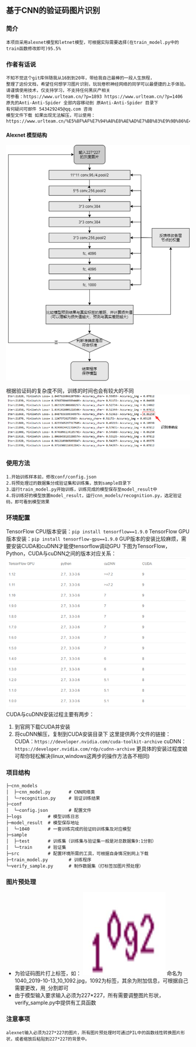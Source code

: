 ## 基于CNN的验证码图片识别
### 简介
	本项目采用alexnet模型和letnet模型，可根据实际需要选择(在train_model.py中的train函数修改即可)95.5%
### 作者有话说
	不知不觉这个git库伴随我从16到到20年，带给我自己最棒的一段人生旅程，
	整理了这份文档，希望任何想学习图片识别，玩玩卷积神经网络的同学可以最便捷的上手体验。
	请谨慎使用技术，仅支持学习，不支持任何黑灰产相关
	可参看：https://www.urlteam.cn/?p=1893 https://www.urlteam.cn/?p=1406
	原先的Anti-Anti-Spider 全部内容移动到 原Anti-Anti-Spider 目录下
	有何疑问可邮件 543429245@qq.com 咨询
	模型文件下载 如果出现无法解压，可以使用：
	https://www.urlteam.cn/%E5%8F%AF%E7%94%A8%E8%AE%AD%E7%BB%83%E9%9B%86%E4%B8%8E%E8%AE%AD%E5%A5%BD%E7%9A%84%E6%A8%A1%E5%9E%8B.zip

#### Alexnet 模型结构

![](src/READMEIMG2.PNG)

根据验证码的复杂度不同，训练的时间也会有较大的不同
![](src/READMEIMG1.PNG)

###  使用方法
	1.开始训练样本前，修改conf/config.json
	2.将预处理过的数据集分成验证集和训练集，放到sample目录下
	3.运行train_model.py开始训练，训练完成的模型保存至model_result中
	4.将训练好的模型放置model_result，运行cnn_models/recognition.py，选定验证码，即可看到模型效果
### 环境配置
TensorFlow CPU版本安装：`pip install tensorflow==1.9.0`
TensorFlow GPU版本安装：`pip install tensorflow-gpu==1.9.0`
GUP版本的安装比较麻烦，需要安装CUDA和cuDNN才能使tensorflow调动GPU
下图为TensorFlow，Python，CUDA与cuDNN之间的版本对应关系：
![](./src/README_IMG0.PNG)
CUDA与cuDNN安装过程主要有两步：

1. 到官网下载CUDA并安装
2. 将cuDNN解压，复制到CUDA安装目录下
这里提供两个文件的链接：
CUDA：`https://developer.nvidia.com/cuda-toolkit-archive`
cuDNN：`https://developer.nvidia.com/rdp/cudnn-archive`
更具体的安装过程度娘可帮你轻松解决(linux,windows这两步的操作方法各不相同)
### 项目结构
```
├─cnn_models
│  ├─cnn_model.py		# CNN网络类
│  └─recognition.py		# 验证训练结果
├─conf
│  └─config.json		# 配置文件
├─logs			# 模型训练日志
├─model_result	# 模型保存地址
│  └─1040		# 一套训练完成的验证码训练集及对应模型
├─sample
│  ├─test		# 训练集（训练集与验证集一般是对总数据集9:1分割）
│  └─train		# 验证集
├─src			# 配置环境所需的工具，可根据自身情况到网上下载
├─train_model.py		# 训练程序
└─verify_sample.py		# 制作数据集（打标签加图片预处理）
```
### 图片预处理
+ 为验证码图片打上标签，如：
![](./src/1040_2019-10-13_10_1092.jpg)
命名为1040_2019-10-13_10_1092.jpg，1092为标签，其余为附加信息，可根据自己需要更改，用`_`分割即可
+ 由于模型输入要求输入必须为227*227，所有需要调整图片形状，verify_sample.py中提供有工具函数
### 注意事项
	alexnet输入必须为227*227的图片，所有图片预处理时可通过PIL中的函数线性转换图片形状，或者缩放后粘贴到227*227的背景中。
